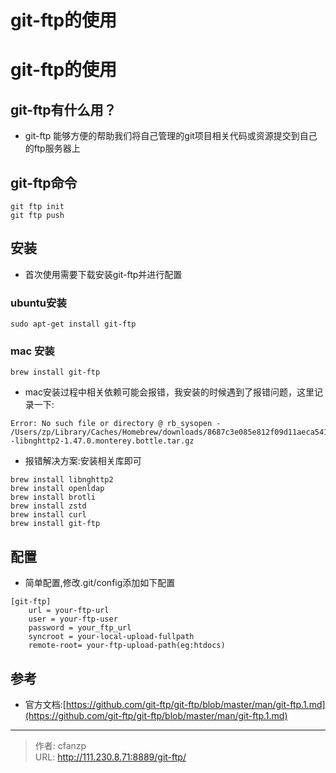 # git-ftp的使用

# git-ftp的使用
## git-ftp有什么用？
- git-ftp 能够方便的帮助我们将自己管理的git项目相关代码或资源提交到自己的ftp服务器上

## git-ftp命令
```
git ftp init
git ftp push
```
## 安装
- 首次使用需要下载安装git-ftp并进行配置
### ubuntu安装
```
sudo apt-get install git-ftp
```

### mac 安装
```
brew install git-ftp
```
- mac安装过程中相关依赖可能会报错，我安装的时候遇到了报错问题，这里记录一下:
```
Error: No such file or directory @ rb_sysopen - /Users/zp/Library/Caches/Homebrew/downloads/8687c3e085e812f09d11aeca541ef9cdefbc8f971d9dd3c407c8b18bb3954957--libnghttp2-1.47.0.monterey.bottle.tar.gz 
```
- 报错解决方案:安装相关库即可
```
brew install libnghttp2
brew install openldap
brew install brotli
brew install zstd
brew install curl
brew install git-ftp
```

## 配置
- 简单配置,修改.git/config添加如下配置
```
[git-ftp]
    url = your-ftp-url
    user = your-ftp-user
    password = your_ftp_url
    syncroot = your-local-upload-fullpath
    remote-root= your-ftp-upload-path(eg:htdocs)
```

## 参考
- 官方文档:[https://github.com/git-ftp/git-ftp/blob/master/man/git-ftp.1.md](https://github.com/git-ftp/git-ftp/blob/master/man/git-ftp.1.md)


---

> 作者: cfanzp  
> URL: http://111.230.8.71:8889/git-ftp/  

